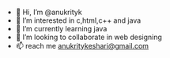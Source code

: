 - 👋 Hi, I’m @anukrityk
- 👀 I’m interested in c,html,c++ and java
- 🌱 I’m currently learning java
- 💞️ I’m looking to collaborate in web designing
- 📫 reach me anukritykeshari@gmail.com

<!---
anukrityk/anukrityk is a ✨ special ✨ repository because its `README.md` (this file) appears on your GitHub profile.
You can click the Preview link to take a look at your changes.
--->
